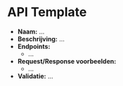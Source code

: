 # API Template

- **Naam:** ...
- **Beschrijving:** ...
- **Endpoints:**
  - ...
- **Request/Response voorbeelden:**
  - ...
- **Validatie:** ...
